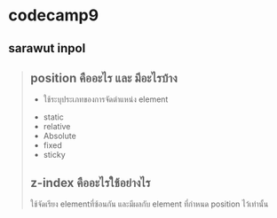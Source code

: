 # codecamp9

## sarawut inpol

> ## position คืออะไร และ มีอะไรบ้าง
>
> - ใช้ระบุประเภทของการจัดตำแหน่ง element
>
> * static
> * relative
> * Absolute
> * fixed
> * sticky
>
> ## z-index คืออะไรใช้อย่างไร
>
> ใช้จัดเรียง elementที่ซ้อนกัน และมีผลกับ element ที่กำหนด position ไว้เท่านั้น
